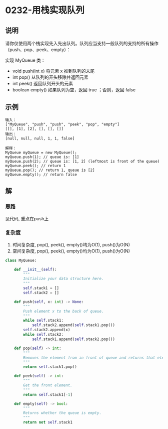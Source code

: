 # 0232-用栈实现队列

## 说明
请你仅使用两个栈实现先入先出队列。队列应当支持一般队列的支持的所有操作（push、pop、peek、empty）：

实现 MyQueue 类：
- void push(int x) 将元素 x 推到队列的末尾
- int pop() 从队列的开头移除并返回元素
- int peek() 返回队列开头的元素
- boolean empty() 如果队列为空，返回 true ；否则，返回 false

## 示例
```
输入：
["MyQueue", "push", "push", "peek", "pop", "empty"]
[[], [1], [2], [], [], []]
输出：
[null, null, null, 1, 1, false]

解释：
MyQueue myQueue = new MyQueue();
myQueue.push(1); // queue is: [1]
myQueue.push(2); // queue is: [1, 2] (leftmost is front of the queue)
myQueue.peek(); // return 1
myQueue.pop(); // return 1, queue is [2]
myQueue.empty(); // return false
```

## 解

### 思路
见代码, 重点在push上

### 复杂度
1. 时间复杂度, pop(), peek(), empty()均为O(1), push()为O(N)
2. 空间复杂度, pop(), peek(), empty()均为O(1), push()为O(N)

```python
class MyQueue:

    def __init__(self):
        """
        Initialize your data structure here.
        """
        self.stack1 = []
        self.stack2 = []

    def push(self, x: int) -> None:
        """
        Push element x to the back of queue.
        """
        while self.stack1:
            self.stack2.append(self.stack1.pop())
        self.stack2.append(x)
        while self.stack2:
            self.stack1.append(self.stack2.pop())

    def pop(self) -> int:
        """
        Removes the element from in front of queue and returns that element.
        """
        return self.stack1.pop()

    def peek(self) -> int:
        """
        Get the front element.
        """
        return self.stack1[-1]

    def empty(self) -> bool:
        """
        Returns whether the queue is empty.
        """
        return not self.stack1
```